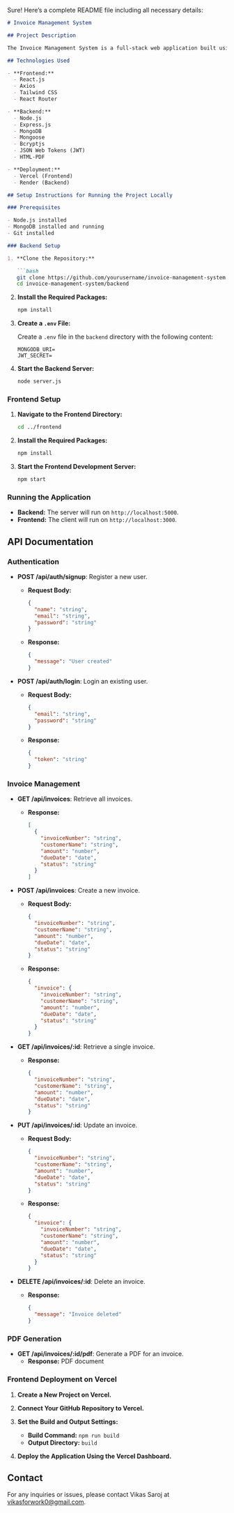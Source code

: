 Sure! Here’s a complete README file including all necessary details:

```markdown
# Invoice Management System

## Project Description

The Invoice Management System is a full-stack web application built using the MERN stack (MongoDB, Express.js, React.js, Node.js). It allows administrators to manage invoices, view analytics on invoice activity, and ensure secure access to the system. The application features user authentication, CRUD operations for invoices, and the ability to generate and view invoices as PDF documents.

## Technologies Used

- **Frontend:**
  - React.js
  - Axios
  - Tailwind CSS
  - React Router

- **Backend:**
  - Node.js
  - Express.js
  - MongoDB
  - Mongoose
  - Bcryptjs
  - JSON Web Tokens (JWT)
  - HTML-PDF

- **Deployment:**
  - Vercel (Frontend)
  - Render (Backend)

## Setup Instructions for Running the Project Locally

### Prerequisites

- Node.js installed
- MongoDB installed and running
- Git installed

### Backend Setup

1. **Clone the Repository:**

   ```bash
   git clone https://github.com/yourusername/invoice-management-system.git
   cd invoice-management-system/backend
   ```

2. **Install the Required Packages:**

   ```bash
   npm install
   ```

3. **Create a `.env` File:**

   Create a `.env` file in the `backend` directory with the following content:

   ```env
   MONGODB_URI= 
   JWT_SECRET= 
   ```

4. **Start the Backend Server:**

   ```bash
   node server.js
   ```

### Frontend Setup

1. **Navigate to the Frontend Directory:**

   ```bash
   cd ../frontend
   ```

2. **Install the Required Packages:**

   ```bash
   npm install
   ```

3. **Start the Frontend Development Server:**

   ```bash
   npm start
   ```

### Running the Application

- **Backend:** The server will run on `http://localhost:5000`.
- **Frontend:** The client will run on `http://localhost:3000`.

## API Documentation

### Authentication

- **POST /api/auth/signup**: Register a new user.
  - **Request Body:**
    ```json
    {
      "name": "string",
      "email": "string",
      "password": "string"
    }
    ```
  - **Response:**
    ```json
    {
      "message": "User created"
    }
    ```

- **POST /api/auth/login**: Login an existing user.
  - **Request Body:**
    ```json
    {
      "email": "string",
      "password": "string"
    }
    ```
  - **Response:**
    ```json
    {
      "token": "string"
    }
    ```

### Invoice Management

- **GET /api/invoices**: Retrieve all invoices.
  - **Response:**
    ```json
    [
      {
        "invoiceNumber": "string",
        "customerName": "string",
        "amount": "number",
        "dueDate": "date",
        "status": "string"
      }
    ]
    ```

- **POST /api/invoices**: Create a new invoice.
  - **Request Body:**
    ```json
    {
      "invoiceNumber": "string",
      "customerName": "string",
      "amount": "number",
      "dueDate": "date",
      "status": "string"
    }
    ```
  - **Response:**
    ```json
    {
      "invoice": {
        "invoiceNumber": "string",
        "customerName": "string",
        "amount": "number",
        "dueDate": "date",
        "status": "string"
      }
    }
    ```

- **GET /api/invoices/:id**: Retrieve a single invoice.
  - **Response:**
    ```json
    {
      "invoiceNumber": "string",
      "customerName": "string",
      "amount": "number",
      "dueDate": "date",
      "status": "string"
    }
    ```

- **PUT /api/invoices/:id**: Update an invoice.
  - **Request Body:**
    ```json
    {
      "invoiceNumber": "string",
      "customerName": "string",
      "amount": "number",
      "dueDate": "date",
      "status": "string"
    }
    ```
  - **Response:**
    ```json
    {
      "invoice": {
        "invoiceNumber": "string",
        "customerName": "string",
        "amount": "number",
        "dueDate": "date",
        "status": "string"
      }
    }
    ```

- **DELETE /api/invoices/:id**: Delete an invoice.
  - **Response:**
    ```json
    {
      "message": "Invoice deleted"
    }
    ```

### PDF Generation

- **GET /api/invoices/:id/pdf**: Generate a PDF for an invoice.
  - **Response:** PDF document

### Frontend Deployment on Vercel

1. **Create a New Project on Vercel.**

2. **Connect Your GitHub Repository to Vercel.**

3. **Set the Build and Output Settings:**
   - **Build Command:** `npm run build`
   - **Output Directory:** `build`

4. **Deploy the Application Using the Vercel Dashboard.**

## Contact

For any inquiries or issues, please contact Vikas Saroj at vikasforwork0@gmail.com.
```
